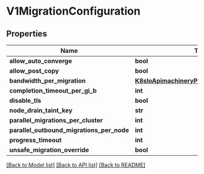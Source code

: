 # V1MigrationConfiguration

## Properties
Name | Type | Description | Notes
------------ | ------------- | ------------- | -------------
**allow_auto_converge** | **bool** |  | [optional] 
**allow_post_copy** | **bool** |  | [optional] 
**bandwidth_per_migration** | [**K8sIoApimachineryPkgApiResourceQuantity**](K8sIoApimachineryPkgApiResourceQuantity.md) |  | [optional] 
**completion_timeout_per_gi_b** | **int** |  | [optional] 
**disable_tls** | **bool** |  | [optional] 
**node_drain_taint_key** | **str** |  | [optional] 
**parallel_migrations_per_cluster** | **int** |  | [optional] 
**parallel_outbound_migrations_per_node** | **int** |  | [optional] 
**progress_timeout** | **int** |  | [optional] 
**unsafe_migration_override** | **bool** |  | [optional] 

[[Back to Model list]](../README.md#documentation-for-models) [[Back to API list]](../README.md#documentation-for-api-endpoints) [[Back to README]](../README.md)


